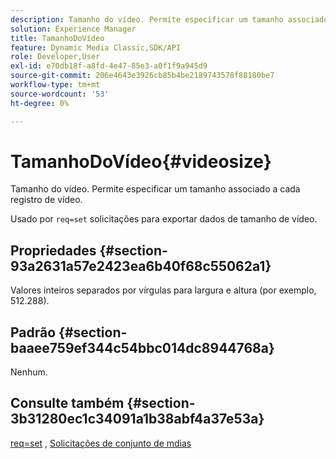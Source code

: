 ```yaml
---
description: Tamanho do vídeo. Permite especificar um tamanho associado a cada registro de vídeo.
solution: Experience Manager
title: TamanhoDoVídeo
feature: Dynamic Media Classic,SDK/API
role: Developer,User
exl-id: e70db18f-a8fd-4e47-85e3-a0f1f9a945d9
source-git-commit: 206e4643e3926cb85b4be2189743578f88180be7
workflow-type: tm+mt
source-wordcount: '53'
ht-degree: 0%

---
```


# TamanhoDoVídeo{#videosize}

Tamanho do vídeo. Permite especificar um tamanho associado a cada registro de vídeo.

Usado por `req=set` solicitações para exportar dados de tamanho de vídeo.

## Propriedades {#section-93a2631a57e2423ea6b40f68c55062a1}

Valores inteiros separados por vírgulas para largura e altura (por exemplo, 512.288).

## Padrão {#section-baaee759ef344c54bbc014dc8944768a}

Nenhum.

## Consulte também {#section-3b31280ec1c34091a1b38abf4a37e53a}

[req=set](/help/aem-is-ir-api/is-api/http-ref/image-serving-api-ref/c-http-protocol-reference/c-command-reference/r-req/r-set.md) , [Solicitações de conjunto de mdias](/help/aem-is-ir-api/is-api/http-ref/image-serving-api-ref/c-http-protocol-reference/c-syntax-and-features/r-media-set-requests.md)
